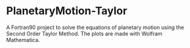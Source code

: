 # PlanetaryMotion-Taylor
A Fortran90 project to solve the equations of planetary motion using the Second Order Taylor Method. The plots are made with Wolfram Mathematica.
